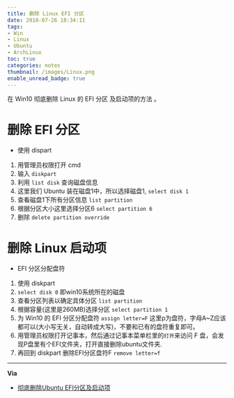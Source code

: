 ```yaml
---
title: 删除 Linux EFI 分区
date: 2018-07-26 18:34:11
tags:
- Win
- Linux
- Ubuntu
- ArchLinux
toc: true
categories: notes
thumbnail: /images/Linux.png
enable_unread_badge: true
---
```

在 Win10 彻底删除 Linux  的  EFI 分区 及启动项的方法 。
<!--more-->
# 删除 EFI 分区
- 使用 dispart
1. 用管理员权限打开 cmd
2. 输入 `diskpart`
3. 利用 `list disk` 查询磁盘信息
4. 这里我们 Ubuntu 装在磁盘1中，所以选择磁盘1, `select disk 1`
5. 查看磁盘1下所有分区信息 `list partition`
6. 根据分区大小这里选择分区6  `select partition 6`
7. 删除 `delete partition override`

# 删除 Linux 启动项
- EFI 分区分配盘符
1. 使用 diskpart
2. `select disk 0` 即win10系统所在的磁盘
3. 查看分区列表以确定具体分区 `list partition`
3. 根据容量(这里是260MB)选择分区 `select partition 1`
4. 为 Win10 的 EFI 分区分配盘符 `assign letter=F` 这里p为盘符，字母A~Z应该都可以(大小写无关，自动转成大写)，不要和已有的盘符重复即可。
5. 用管理员权限打开记事本，然后通过记事本菜单栏里的`打开`来访问 F 盘，会发现P盘里有个EFI文件夹，打开直接删除ubuntu文件夹.
6. 再回到 diskpart 删除EFI分区盘符F `remove letter=f`

---
**Via**
- [彻底删除Ubuntu EFI分区及启动项](https://blog.csdn.net/mtllyb/article/details/78635757)
